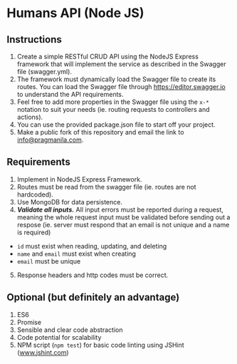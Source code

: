 # Humans API (Node JS)

## Instructions
1. Create a simple RESTful CRUD API using the NodeJS Express framework that will implement the service as described in the Swagger file (swagger.yml).
2. The framework must dynamically load the Swagger file to create its routes. You can load the Swagger file through https://editor.swagger.io to understand the API requirements.
3. Feel free to add more properties in the Swagger file using the `x-*` notation to suit your needs (ie. routing requests to controllers and actions).
4. You can use the provided package.json file to start off your project.
5. Make a public fork of this repository and email the link to info@pragmanila.com.

## Requirements
1. Implement in NodeJS Express Framework.
2. Routes must be read from the swagger file (ie. routes are not hardcoded). 
3. Use MongoDB for data persistence.
4. ***Validate all inputs.*** All input errors must be reported during a request, meaning the whole request input must be validated before sending out a respose (ie. server must respond that an email is not unique and a name is required)
  - `id` must exist when reading, updating, and deleting
  - `name` and `email` must exist when creating
  - `email` must be unique
5. Response headers and http codes must be correct.

## Optional (but definitely an advantage)
1. ES6
2. Promise
3. Sensible and clear code abstraction
4. Code potential for scalability
5. NPM script (`npm test`) for basic code linting using JSHint (www.jshint.com)
